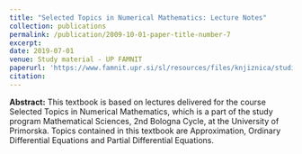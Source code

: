 ```yaml
---
title: "Selected Topics in Numerical Mathematics: Lecture Notes"
collection: publications
permalink: /publication/2009-10-01-paper-title-number-7
excerpt: 
date: 2019-07-01
venue: Study material - UP FAMNIT
paperurl: 'https://www.famnit.upr.si/sl/resources/files/knjiznica/studijsko-gradivo/bapic2020analizaii-zbirkaresenihnalog.pdf'
citation: 
---
```


**Abstract:** This textbook is based on lectures delivered for the course Selected Topics in Numerical Mathematics, which is a part of the study program Mathematical Sciences, 2nd Bologna Cycle, at the University of Primorska. Topics contained in this textbook are Approximation, Ordinary Differential Equations and Partial Differential Equations.


